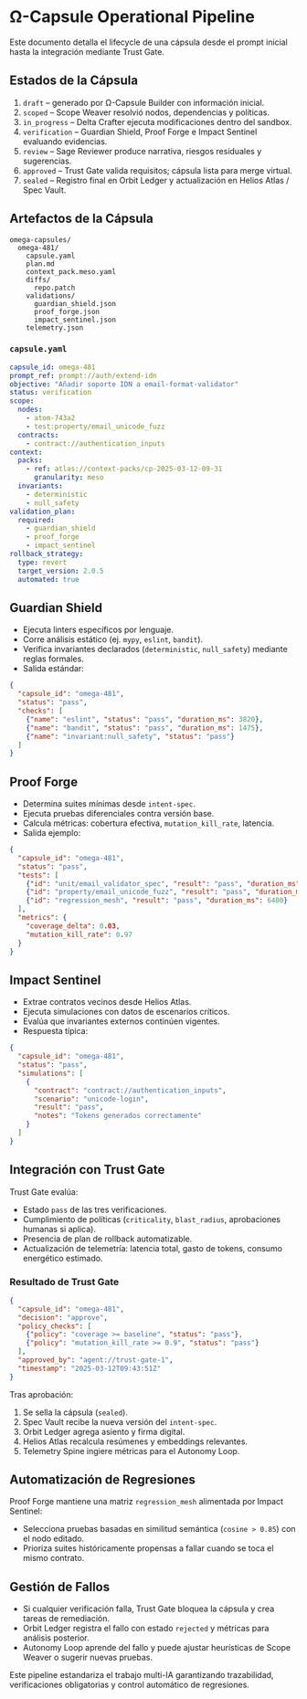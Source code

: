 # Ω-Capsule Operational Pipeline

Este documento detalla el lifecycle de una cápsula desde el prompt inicial hasta la integración mediante Trust Gate.

## Estados de la Cápsula

1. `draft` – generado por Ω-Capsule Builder con información inicial.
2. `scoped` – Scope Weaver resolvió nodos, dependencias y políticas.
3. `in_progress` – Delta Crafter ejecuta modificaciones dentro del sandbox.
4. `verification` – Guardian Shield, Proof Forge e Impact Sentinel evaluando evidencias.
5. `review` – Sage Reviewer produce narrativa, riesgos residuales y sugerencias.
6. `approved` – Trust Gate valida requisitos; cápsula lista para merge virtual.
7. `sealed` – Registro final en Orbit Ledger y actualización en Helios Atlas / Spec Vault.

## Artefactos de la Cápsula

```
omega-capsules/
  omega-481/
    capsule.yaml
    plan.md
    context_pack.meso.yaml
    diffs/
      repo.patch
    validations/
      guardian_shield.json
      proof_forge.json
      impact_sentinel.json
    telemetry.json
```

### `capsule.yaml`

```yaml
capsule_id: omega-481
prompt_ref: prompt://auth/extend-idn
objective: "Añadir soporte IDN a email-format-validator"
status: verification
scope:
  nodes:
    - atom-743a2
    - test:property/email_unicode_fuzz
  contracts:
    - contract://authentication_inputs
context:
  packs:
    - ref: atlas://context-packs/cp-2025-03-12-09-31
      granularity: meso
  invariants:
    - deterministic
    - null_safety
validation_plan:
  required:
    - guardian_shield
    - proof_forge
    - impact_sentinel
rollback_strategy:
  type: revert
  target_version: 2.0.5
  automated: true
```

## Guardian Shield

- Ejecuta linters específicos por lenguaje.
- Corre análisis estático (ej. `mypy`, `eslint`, `bandit`).
- Verifica invariantes declarados (`deterministic`, `null_safety`) mediante reglas formales.
- Salida estándar:

```json
{
  "capsule_id": "omega-481",
  "status": "pass",
  "checks": [
    {"name": "eslint", "status": "pass", "duration_ms": 3820},
    {"name": "bandit", "status": "pass", "duration_ms": 1475},
    {"name": "invariant:null_safety", "status": "pass"}
  ]
}
```

## Proof Forge

- Determina suites mínimas desde `intent-spec`.
- Ejecuta pruebas diferenciales contra versión base.
- Calcula métricas: cobertura efectiva, `mutation_kill_rate`, latencia.
- Salida ejemplo:

```json
{
  "capsule_id": "omega-481",
  "status": "pass",
  "tests": [
    {"id": "unit/email_validator_spec", "result": "pass", "duration_ms": 930},
    {"id": "property/email_unicode_fuzz", "result": "pass", "duration_ms": 14300},
    {"id": "regression_mesh", "result": "pass", "duration_ms": 6400}
  ],
  "metrics": {
    "coverage_delta": 0.03,
    "mutation_kill_rate": 0.97
  }
}
```

## Impact Sentinel

- Extrae contratos vecinos desde Helios Atlas.
- Ejecuta simulaciones con datos de escenarios críticos.
- Evalúa que invariantes externos continúen vigentes.
- Respuesta típica:

```json
{
  "capsule_id": "omega-481",
  "status": "pass",
  "simulations": [
    {
      "contract": "contract://authentication_inputs",
      "scenario": "unicode-login",
      "result": "pass",
      "notes": "Tokens generados correctamente"
    }
  ]
}
```

## Integración con Trust Gate

Trust Gate evalúa:

- Estado `pass` de las tres verificaciones.
- Cumplimiento de políticas (`criticality`, `blast_radius`, aprobaciones humanas si aplica).
- Presencia de plan de rollback automatizable.
- Actualización de telemetría: latencia total, gasto de tokens, consumo energético estimado.

### Resultado de Trust Gate

```json
{
  "capsule_id": "omega-481",
  "decision": "approve",
  "policy_checks": [
    {"policy": "coverage >= baseline", "status": "pass"},
    {"policy": "mutation_kill_rate >= 0.9", "status": "pass"}
  ],
  "approved_by": "agent://trust-gate-1",
  "timestamp": "2025-03-12T09:43:51Z"
}
```

Tras aprobación:

1. Se sella la cápsula (`sealed`).
2. Spec Vault recibe la nueva versión del `intent-spec`.
3. Orbit Ledger agrega asiento y firma digital.
4. Helios Atlas recalcula resúmenes y embeddings relevantes.
5. Telemetry Spine ingiere métricas para el Autonomy Loop.

## Automatización de Regresiones

Proof Forge mantiene una matriz `regression_mesh` alimentada por Impact Sentinel:

- Selecciona pruebas basadas en similitud semántica (`cosine > 0.85`) con el nodo editado.
- Prioriza suites históricamente propensas a fallar cuando se toca el mismo contrato.

## Gestión de Fallos

- Si cualquier verificación falla, Trust Gate bloquea la cápsula y crea tareas de remediación.
- Orbit Ledger registra el fallo con estado `rejected` y métricas para análisis posterior.
- Autonomy Loop aprende del fallo y puede ajustar heurísticas de Scope Weaver o sugerir nuevas pruebas.

Este pipeline estandariza el trabajo multi-IA garantizando trazabilidad, verificaciones obligatorias y control automático de regresiones.
